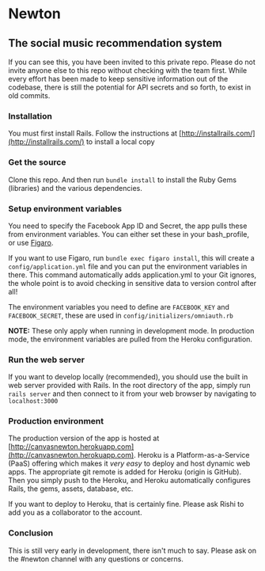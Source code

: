 # Newton
## The social music recommendation system

If you can see this, you have been invited to this private repo.  Please do not invite anyone else to this repo without checking with the team first.  While every effort has been made to keep sensitive information out of the codebase, there is still the potential for API secrets and so forth, to exist in old commits.

### Installation
You must first install Rails.  Follow the instructions at [http://installrails.com/](http://installrails.com/) to install a local copy

### Get the source
Clone this repo.  And then run ```bundle install``` to install the Ruby Gems (libraries) and the various dependencies.

### Setup environment variables
You need to specify the Facebook App ID and Secret, the app pulls these from environment variables.  You can either set these in your bash_profile, or use [Figaro](https://github.com/laserlemon/figaro).

If you want to use Figaro, run ```bundle exec figaro install```, this will create a ```config/application.yml``` file and you can put the environment variables in there.  This command automatically adds application.yml to your Git ignores, the whole point is to avoid checking in sensitive data to version control after all!

The environment variables you need to define are ```FACEBOOK_KEY``` and ```FACEBOOK_SECRET```, these are used in ```config/initializers/omniauth.rb```

**NOTE:** These only apply when running in development mode.  In production mode, the environment variables are pulled from the Heroku configuration.

### Run the web server
If you want to develop locally (recommended), you should use the built in web server provided with Rails.  In the root directory of the app, simply run ```rails server``` and then connect to it from your web browser by navigating to ```localhost:3000```

### Production environment
The production version of the app is hosted at [http://canvasnewton.herokuapp.com](http://canvasnewton.herokuapp.com).  Heroku is a Platform-as-a-Service (PaaS) offering which makes it *very easy* to deploy and host dynamic web apps.  The appropriate git remote is added for Heroku (origin is GitHub).  Then you simply push to the Heroku, and Heroku automatically configures Rails, the gems, assets, database, etc.

If you want to deploy to Heroku, that is certainly fine.  Please ask Rishi to add you as a collaborator to the account.

### Conclusion
This is still very early in development, there isn't much to say.  Please ask on the #newton channel with any questions or concerns.
